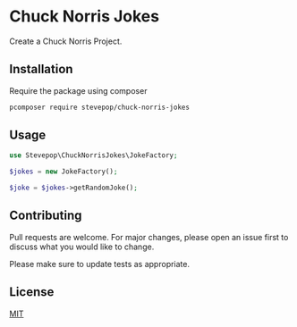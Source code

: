 # Chuck Norris Jokes

Create a Chuck Norris Project.

## Installation

Require the package using composer

```bash
pcomposer require stevepop/chuck-norris-jokes
```

## Usage

```php
use Stevepop\ChuckNorrisJokes\JokeFactory;

$jokes = new JokeFactory();

$joke = $jokes->getRandomJoke();
```

## Contributing
Pull requests are welcome. For major changes, please open an issue first to discuss what you would like to change.

Please make sure to update tests as appropriate.

## License
[MIT](./LICENSE.md)